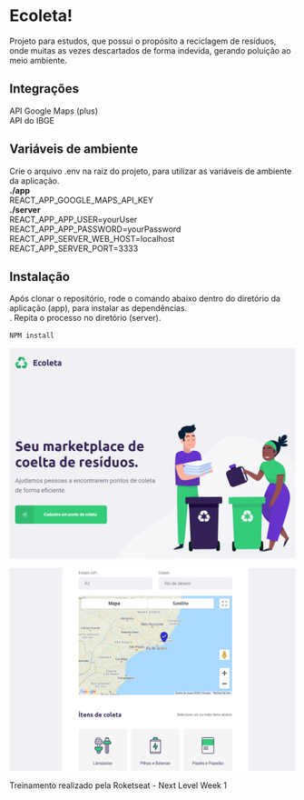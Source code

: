 # Ecoleta!

Projeto para estudos, que possui o propósito a reciclagem de resíduos, onde muitas as vezes 
descartados de forma indevida, gerando poluição ao meio ambiente.

## Integrações
API Google Maps (plus) <br />
API do IBGE

## Variáveis de ambiente
Crie o arquivo .env na raiz do projeto, para utilizar as variáveis de ambiente da aplicação.
<br />
<b>./app</b>
<br />
REACT_APP_GOOGLE_MAPS_API_KEY
<br />
<b>./server</b>
<br />
REACT_APP_APP_USER=yourUser <br />
REACT_APP_APP_PASSWORD=yourPassword <br />
REACT_APP_SERVER_WEB_HOST=localhost <br />
REACT_APP_SERVER_PORT=3333 <br />

## Instalação
Após clonar o repositório, rode o comando abaixo dentro do diretório da aplicação (app), para instalar as dependências.
<br />. Repita o processo no diretório (server).
```bash
NPM install
```

![Print sreen](https://github.com/givisiez/ecoleta/blob/main/app/public/images/layout-home.png?raw=true)


![Print sreen](https://github.com/givisiez/ecoleta/blob/main/app/public/images/layout-form.png?raw=true)

Treinamento realizado pela Roketseat - Next Level Week 1